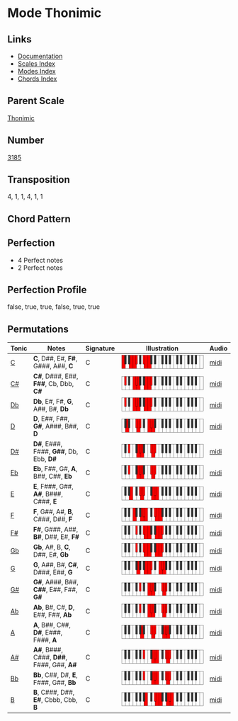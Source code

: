 # Mode Thonimic

## Links

- [Documentation](README.md)
- [Scales Index](Scales.md)
- [Modes Index](Modes.md)
- [Chords Index](Chords.md)

## Parent Scale

[Thonimic](ScaleThonimic.md)

## Number

[3185](https://ianring.com/musictheory/scales/3185)

## Transposition

4, 1, 1, 4, 1, 1

## Chord Pattern



## Perfection

- 4 Perfect notes
- 2 Perfect notes

## Perfection Profile

false, true, true, false, true, true

## Permutations

| Tonic | Notes | Signature | Illustration | Audio |
|-------|-------|-----------|--------------|-------|
| [C](ModeCNaturalThonimic.md) | **C**, D##, E#, **F#**, G###, A##, **C** | C | ![CNaturalThonimic](ModeCNaturalThonimic.png) | [midi](https://github.com/edipermadi/music/blob/main/docs/ModeCNaturalThonimic.mid?raw=true) |
| [C#](ModeCSharpThonimic.md) | **C#**, D###, E##, **F##**, Cb, Dbb, **C#** | C | ![CSharpThonimic](ModeCSharpThonimic.png) | [midi](https://github.com/edipermadi/music/blob/main/docs/ModeCSharpThonimic.mid?raw=true) |
| [Db](ModeDFlatThonimic.md) | **Db**, E#, F#, **G**, A##, B#, **Db** | C | ![DFlatThonimic](ModeDFlatThonimic.png) | [midi](https://github.com/edipermadi/music/blob/main/docs/ModeDFlatThonimic.mid?raw=true) |
| [D](ModeDNaturalThonimic.md) | **D**, E##, F##, **G#**, A###, B##, **D** | C | ![DNaturalThonimic](ModeDNaturalThonimic.png) | [midi](https://github.com/edipermadi/music/blob/main/docs/ModeDNaturalThonimic.mid?raw=true) |
| [D#](ModeDSharpThonimic.md) | **D#**, E###, F###, **G##**, Db, Ebb, **D#** | C | ![DSharpThonimic](ModeDSharpThonimic.png) | [midi](https://github.com/edipermadi/music/blob/main/docs/ModeDSharpThonimic.mid?raw=true) |
| [Eb](ModeEFlatThonimic.md) | **Eb**, F##, G#, **A**, B##, C##, **Eb** | C | ![EFlatThonimic](ModeEFlatThonimic.png) | [midi](https://github.com/edipermadi/music/blob/main/docs/ModeEFlatThonimic.mid?raw=true) |
| [E](ModeENaturalThonimic.md) | **E**, F###, G##, **A#**, B###, C###, **E** | C | ![ENaturalThonimic](ModeENaturalThonimic.png) | [midi](https://github.com/edipermadi/music/blob/main/docs/ModeENaturalThonimic.mid?raw=true) |
| [F](ModeFNaturalThonimic.md) | **F**, G##, A#, **B**, C###, D##, **F** | C | ![FNaturalThonimic](ModeFNaturalThonimic.png) | [midi](https://github.com/edipermadi/music/blob/main/docs/ModeFNaturalThonimic.mid?raw=true) |
| [F#](ModeFSharpThonimic.md) | **F#**, G###, A##, **B#**, D##, E#, **F#** | C | ![FSharpThonimic](ModeFSharpThonimic.png) | [midi](https://github.com/edipermadi/music/blob/main/docs/ModeFSharpThonimic.mid?raw=true) |
| [Gb](ModeGFlatThonimic.md) | **Gb**, A#, B, **C**, D##, E#, **Gb** | C | ![GFlatThonimic](ModeGFlatThonimic.png) | [midi](https://github.com/edipermadi/music/blob/main/docs/ModeGFlatThonimic.mid?raw=true) |
| [G](ModeGNaturalThonimic.md) | **G**, A##, B#, **C#**, D###, E##, **G** | C | ![GNaturalThonimic](ModeGNaturalThonimic.png) | [midi](https://github.com/edipermadi/music/blob/main/docs/ModeGNaturalThonimic.mid?raw=true) |
| [G#](ModeGSharpThonimic.md) | **G#**, A###, B##, **C##**, E##, F##, **G#** | C | ![GSharpThonimic](ModeGSharpThonimic.png) | [midi](https://github.com/edipermadi/music/blob/main/docs/ModeGSharpThonimic.mid?raw=true) |
| [Ab](ModeAFlatThonimic.md) | **Ab**, B#, C#, **D**, E##, F##, **Ab** | C | ![AFlatThonimic](ModeAFlatThonimic.png) | [midi](https://github.com/edipermadi/music/blob/main/docs/ModeAFlatThonimic.mid?raw=true) |
| [A](ModeANaturalThonimic.md) | **A**, B##, C##, **D#**, E###, F###, **A** | C | ![ANaturalThonimic](ModeANaturalThonimic.png) | [midi](https://github.com/edipermadi/music/blob/main/docs/ModeANaturalThonimic.mid?raw=true) |
| [A#](ModeASharpThonimic.md) | **A#**, B###, C###, **D##**, F###, G##, **A#** | C | ![ASharpThonimic](ModeASharpThonimic.png) | [midi](https://github.com/edipermadi/music/blob/main/docs/ModeASharpThonimic.mid?raw=true) |
| [Bb](ModeBFlatThonimic.md) | **Bb**, C##, D#, **E**, F###, G##, **Bb** | C | ![BFlatThonimic](ModeBFlatThonimic.png) | [midi](https://github.com/edipermadi/music/blob/main/docs/ModeBFlatThonimic.mid?raw=true) |
| [B](ModeBNaturalThonimic.md) | **B**, C###, D##, **E#**, Cbbb, Cbb, **B** | C | ![BNaturalThonimic](ModeBNaturalThonimic.png) | [midi](https://github.com/edipermadi/music/blob/main/docs/ModeBNaturalThonimic.mid?raw=true) |
